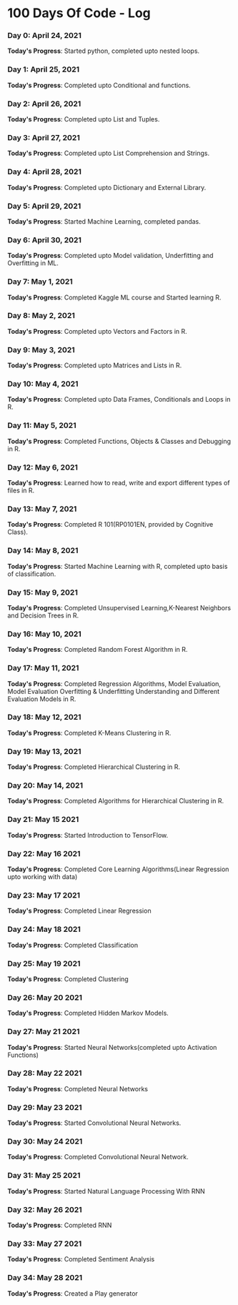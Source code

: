 # 100 Days Of Code - Log

### Day 0: April 24, 2021

**Today's Progress**: Started python, completed upto nested loops.


### Day 1: April 25, 2021

**Today's Progress**: Completed upto Conditional and functions.

### Day 2: April 26, 2021

**Today's Progress**: Completed upto List and Tuples.

### Day 3: April 27, 2021

**Today's Progress**: Completed upto List Comprehension and Strings.

### Day 4: April 28, 2021

**Today's Progress**: Completed upto Dictionary and External Library.

### Day 5: April 29, 2021

**Today's Progress**: Started Machine Learning, completed pandas.

### Day 6: April 30, 2021

**Today's Progress**: Completed upto Model validation, Underfitting and Overfitting in ML.

### Day 7: May 1, 2021

**Today's Progress**: Completed Kaggle ML course and Started learning R.

### Day 8: May 2, 2021

**Today's Progress**: Completed upto Vectors and Factors in R.

### Day 9: May 3, 2021

**Today's Progress**: Completed upto Matrices and Lists in R.

### Day 10: May 4, 2021

**Today's Progress**: Completed upto Data Frames, Conditionals and Loops in R.

### Day 11: May 5, 2021

**Today's Progress**: Completed Functions, Objects & Classes and Debugging in R.

### Day 12: May 6, 2021

**Today's Progress**: Learned how to read, write and export different types of files in R.

### Day 13: May 7, 2021

**Today's Progress**: Completed R 101(RP0101EN, provided by Cognitive Class).

### Day 14: May 8, 2021

**Today's Progress**: Started Machine Learning with R, completed upto basis of classification.

### Day 15: May 9, 2021

**Today's Progress**: Completed Unsupervised Learning,K-Nearest Neighbors and Decision Trees in R.

### Day 16: May 10, 2021

**Today's Progress**: Completed Random Forest Algorithm in R.

### Day 17: May 11, 2021

**Today's Progress**: Completed Regression Algorithms, Model Evaluation, Model Evaluation Overfitting & Underfitting Understanding and Different Evaluation Models in R.

### Day 18: May 12, 2021

**Today's Progress**: Completed K-Means Clustering in R.

### Day 19: May 13, 2021

**Today's Progress**: Completed Hierarchical Clustering in R.

### Day 20: May 14, 2021

**Today's Progress**: Completed Algorithms for Hierarchical Clustering in R.

### Day 21: May 15 2021

**Today's Progress**: Started Introduction to TensorFlow.

### Day 22: May 16 2021

**Today's Progress**: Completed Core Learning Algorithms(Linear Regression upto working with data)

### Day 23: May 17 2021

**Today's Progress**: Completed Linear Regression 

### Day 24: May 18 2021

**Today's Progress**: Completed Classification 

### Day 25: May 19 2021

**Today's Progress**: Completed Clustering 

### Day 26: May 20 2021

**Today's Progress**: Completed Hidden Markov Models. 

### Day 27: May 21 2021

**Today's Progress**: Started Neural Networks(completed upto Activation Functions)

### Day 28: May 22 2021

**Today's Progress**: Completed Neural Networks

### Day 29: May 23 2021

**Today's Progress**: Started Convolutional Neural Networks.

### Day 30: May 24 2021

**Today's Progress**: Completed Convolutional Neural Network.

### Day 31: May 25 2021

**Today's Progress**: Started Natural Language Processing With RNN

### Day 32: May 26 2021

**Today's Progress**: Completed RNN

### Day 33: May 27 2021

**Today's Progress**: Completed Sentiment Analysis

### Day 34: May 28 2021

**Today's Progress**: Created a Play generator
